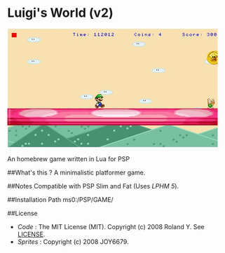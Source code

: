 Luigi's World (v2)
===========

![Screenshot](screenshot.jpg)

An homebrew game written in Lua for PSP 


##What's this ?
A minimalistic platformer game.

##Notes
Compatible with PSP Slim and Fat (Uses *LPHM 5*).

##Installation Path
ms0:/PSP/GAME/

##License
* *Code* : The MIT License (MIT). Copyright (c) 2008 Roland Y. See [LICENSE](license).
* *Sprites* : Copyright (c) 2008 JOY6679.
